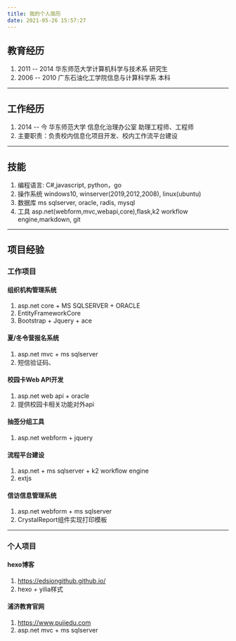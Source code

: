 ```yaml
---
title: 我的个人简历
date: 2021-05-26 15:57:27
---
```




## 教育经历
1. 2011 -- 2014     华东师范大学计算机科学与技术系      研究生
2. 2006 -- 2010     广东石油化工学院信息与计算科学系    本科
---

## 工作经历
1. 2014 -- 今       华东师范大学 信息化治理办公室       助理工程师、工程师
2. 主要职责：负责校内信息化项目开发、校内工作流平台建设
---

## 技能
1. 编程语言:
C#,javascript, python，go
2. 操作系统
windows10, winserver(2019,2012,2008), linux(ubuntu)
3. 数据库
ms sqlserver, oracle, radis, mysql
4. 工具
asp.net(webform,mvc,webapi,core),flask,k2 workflow engine,markdown, git
---

## 项目经验
### 工作项目

#### 组织机构管理系统
1. asp.net core + MS SQLSERVER + ORACLE
2. EntityFrameworkCore
3. Bootstrap + Jquery + ace

#### 夏/冬令营报名系统
1. asp.net mvc + ms sqlserver
2. 短信验证码、

#### 校园卡Web API开发
1. asp.net web api + oracle
2. 提供校园卡相关功能对外api

#### 抽签分组工具
1. asp.net webform + jquery

#### 流程平台建设
1. asp.net + ms sqlserver + k2 workflow engine
2. extjs

#### 信访信息管理系统
1. asp.net webform + ms sqlserver
2. CrystalReport组件实现打印模板
---
### 个人项目
#### hexo博客
1. https://edsiongithub.github.io/ 
2. hexo + yilia样式

#### 浦济教育官网
1. https://www.pujiedu.com
2. asp.net mvc + ms sqlserver